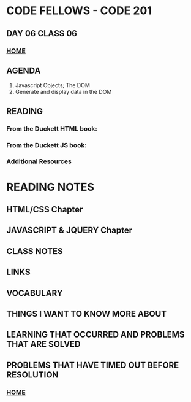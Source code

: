 # CODE FELLOWS - CODE 201

## DAY 06 CLASS 06


### [HOME](README.md)

## AGENDA
1.  Javascript Objects; The DOM
1.  Generate and display data in the DOM

## READING
### From the Duckett HTML book:

### From the Duckett JS book:

### Additional Resources

# READING NOTES
## HTML/CSS Chapter 

## JAVASCRIPT & JQUERY Chapter 

## CLASS NOTES

## LINKS

## VOCABULARY

## THINGS I WANT TO KNOW MORE ABOUT

## LEARNING THAT OCCURRED AND PROBLEMS THAT ARE SOLVED

## PROBLEMS THAT HAVE TIMED OUT BEFORE RESOLUTION

### [HOME](README.md)